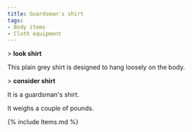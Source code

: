 ```yaml
---
title: Guardsman's shirt
tags:
- Body items
- Cloth equipment
---
```


\> **look shirt**

This plain grey shirt is designed to hang loosely on the body.

\> **consider shirt**

It is a guardsman's shirt.

It weighs a couple of pounds.

{% include Items.md %}
